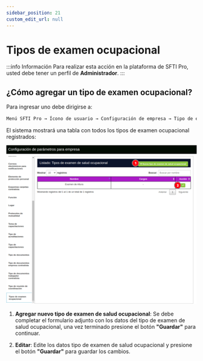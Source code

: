 ```yaml
---
sidebar_position: 21
custom_edit_url: null
---
```

# Tipos de examen ocupacional

:::info Información 
Para realizar esta acción en la plataforma de SFTI Pro, usted debe tener un perfil de **Administrador**.
:::

## ¿Cómo agregar un tipo de examen ocupacional?
Para ingresar uno debe dirigirse a:

<div align="center">

```bash
Menú SFTI Pro → Ícono de usuario → Configuración de empresa → Tipo de examen ocupacional
```
</div>

El sistema mostrará una tabla con todos los tipos de examen ocupacional registrados:

<div align="center">

![tipo de examen ocupacional](/img/img_manual/img_configuracion/2023-08-08_10-12.png)

</div>

1. **Agregar nuevo tipo de examen de salud ocupacional**: Se debe completar el formulario adjunto con los datos del tipo de examen de salud ocupacional, una vez terminado presione el botón **"Guardar"** para continuar.

2. **Editar**: Edite los datos tipo de examen de salud ocupacional y presione el botón **"Guardar"** para guardar los cambios.
